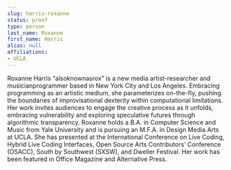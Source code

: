 ```yaml
---
slug: harris-roxanne
status: proof
type: person
last_name: Roxanne
first_name: Harris
alias: null
affiliations:
- UCLA
---
```


Roxanne Harris “alsoknownasrox” is a new media artist-researcher and musicianprogrammer based in New York City and Los Angeles. Embracing programming as
an artistic medium, she parameterizes on-the-fly, pushing the boundaries of
improvisational dexterity within computational limitations. Her work invites
audiences to engage the creative process as it unfolds, embracing vulnerability
and exploring speculative futures through algorithmic transparency. Roxanne
holds a B.A. in Computer Science and Music from Yale University and is pursuing
an M.F.A. in Design Media Arts at UCLA. She has presented at the International
Conference on Live Coding, Hybrid Live Coding Interfaces, Open Source Arts
Contributors’ Conference (OSACC), South by Southwest (SXSW), and Dweller
Festival. Her work has been featured in Office Magazine and Alternative Press.
